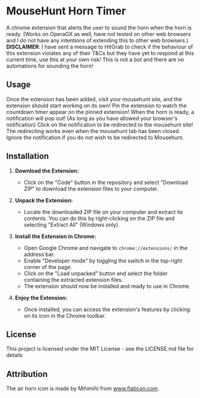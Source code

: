 # MouseHunt Horn Timer
A chrome extension that alerts the user to sound the horn when the horn is ready. (Works on OperaGX as well, have not tested on other web browsers and I do not have any intentions of extending this to other web browsers.)
**DISCLAIMER**: I have sent a message to HitGrab to check if the behaviour of this extension violates any of their T&Cs but they have yet to respond at this current time, use this at your own risk! This is not a bot and there are no automations for sounding the horn!

## Usage
Once the extension has been added, visit your mousehunt site, and the extension should start working on its own! 
Pin the extension to watch the countdown timer appear on the pinned extension!
When the horn is ready, a notification will pop out! (As long as you have allowed your browser's notification)
Click on the notification to be redirected to the mousehunt site! 
The redirecting works even when the mousehunt tab has been closed. 
Ignore the notification if you do not wish to be redirected to Mousehunt.

## Installation

1. **Download the Extension:**
   - Click on the "Code" button in the repository and select "Download ZIP" to download the extension files to your computer.

2. **Unpack the Extension:**
   - Locate the downloaded ZIP file on your computer and extract its contents. You can do this by right-clicking on the ZIP file and selecting "Extract All" (Windows only).

3. **Install the Extension in Chrome:**
   - Open Google Chrome and navigate to `chrome://extensions/` in the address bar.
   - Enable "Developer mode" by toggling the switch in the top-right corner of the page.
   - Click on the "Load unpacked" button and select the folder containing the extracted extension files.
   - The extension should now be installed and ready to use in Chrome.

4. **Enjoy the Extension:**
   - Once installed, you can access the extension's features by clicking on its icon in the Chrome toolbar.

## License
This project is licensed under the MIT License - see the LICENSE.md file for details

## Attribution
The air horn icon is made by Mihimihi from www.flaticon.com.
